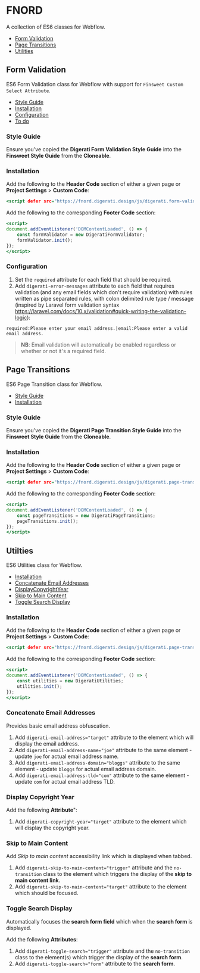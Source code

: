 # FNORD

A collection of ES6 classes for Webflow.

* [Form Validation](#form-validation)
* [Page Transitions](#page-transitions)
* [Utilities](#utitlies)

## Form Validation

ES6 Form Validation class for Webflow with support for `Finsweet Custom Select Attribute`.

* [Style Guide](#form-validation-style-guide)
* [Installation](#form-validation-installation)
* [Configuration](#form-validation-configuration)
* [To do](#form-validation-to-do)

### Style Guide
<a id="form-validation-style-guide"></a>

Ensure you've copied the **Digerati Form Validation Style Guide** into the **Finsweet Style Guide** from the **Cloneable**.

### Installation
<a id="form-validation-installation"></a>

Add the following to the **Header Code** section of either a given page or **Project Settings** > **Custom Code**:

```htm
<script defer src="https://fnord.digerati.design/js/digerati.form-validation.js"></script>
```

Add the following to the corresponding **Footer Code** section:

```htm
<script>
document.addEventListener('DOMContentLoaded', () => {
    const formValidator = new DigeratiFormValidator;
    formValidator.init();
});
</script>
```

### Configuration
<a id="form-validation-configuration"></a>

1. Set the `required` attribute for each field that should be required.
2. Add `digerati-error-messages` attribute to each field that requires validation (and any email fields which don't require validation) with rules written as pipe separated rules, with colon delimited rule type / message (inspired by Laravel form validation syntax https://laravel.com/docs/10.x/validation#quick-writing-the-validation-logic):

```required:Please enter your email address.|email:Please enter a valid email address.```

> **NB**: Email validation will automatically be enabled regardless or whether or not it's a required field.

## Page Transitions

ES6 Page Transition class for Webflow.

* [Style Guide](#page-transitions-style-guide)
* [Installation](#page-transitions-installation)

<a id="page-transitions-style-guide"></a>
### Style Guide

Ensure you've copied the **Digerati Page Transition Style Guide** into the **Finsweet Style Guide** from the **Cloneable**.

<a id="page-transitions-installation"></a>
### Installation

Add the following to the **Header Code** section of either a given page or **Project Settings** > **Custom Code**:

```htm
<script defer src="https://fnord.digerati.design/js/digerati.page-transitions.js"></script>
```

Add the following to the corresponding **Footer Code** section:

```htm
<script>
document.addEventListener('DOMContentLoaded', () => {
    const pageTransitions = new DigeratiPageTransitions;
    pageTransitions.init();
});
</script>
```

## Utilties

ES6 Utilities class for Webflow.

* [Installation](#utilities-installation)
* [Concatenate Email Addresses](#utilities-concatenate-email-addresses)
* [DisplayCopyrightYear](#utilities-display-copyright-year)
* [Skip to Main Content](#utilities-skip-to-main-content)
* [Toggle Search Display](#utilities-toggle-search-display)

### Installation
<a id="utilities-installation"></a>

Add the following to the **Header Code** section of either a given page or **Project Settings** > **Custom Code**:

```htm
<script defer src="https://fnord.digerati.design/js/digerati.page-transitions.js"></script>
```

Add the following to the corresponding **Footer Code** section:

```htm
<script>
document.addEventListener('DOMContentLoaded', () => {
    const utilities = new DigeratiUtilities;
    utilities.init();
});
</script>
```

### Concatenate Email Addresses
<a id="utilties-concatenate-email-addresses"></a>

Provides basic email address obfuscation.

1. Add `digerati-email-address="target"` attribute to the element which will display the email address.
2. Add `digerati-email-address-name="joe"` attribute to the same element - update `joe` for actual email address name.
3. Add `digerati-email-address-domain="bloggs"` attribute to the same element - update `bloggs` for actual email address domain.
4. Add `digerati-email-address-tld="com"` attribute to the same element - update `com` for actual email address TLD.

### Display Copyright Year
<a id="utilities-display-copyright-year"></a>

Add the following **Attribute**":

1. Add `digerati-copyright-year="target"` attribute to the element which will display the copyright year.

### Skip to Main Content
<a id="utilities-skip-to-main-content"></a>

Add _Skip to main content_ accessibility link which is displayed when tabbed.

1. Add `digerati-skip-to-main-content="trigger"` attribute and the `no-transition` class to the element which triggers the display of the **skip to main content link**.
2. Add `digerati-skip-to-main-content="target"` attribute to the element which should be focused.

### Toggle Search Display
<a id="utilities-focus-search-form-field"></a>

Automatically focuses the **search form field** which when the **search form** is displayed.

Add the following **Attributes**:

1. Add `digerati-toggle-search="trigger"` attribute and the `no-transition` class to the element(s) which trigger the display of the **search form**.
2. Add `digerati-toggle-search="form"` attribute to the **search form**.

